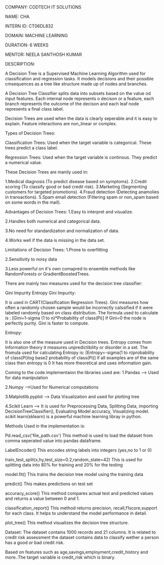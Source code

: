 COMPANY: CODTECH IT SOLUTIONS

NAME: CHA

INTERN ID: CT06DL832

DOMAIN: MACHINE LEARNING

DURATION: 6 WEEKS

MENTOR: NEELA SANTHOSH KUMAR

DESCRIPTION:

A Decision Tree is a Supervised Machine Learning Algorithm used for classification and regression tasks. It models decisions and their possible cmsequences as a tree like structure made up of nodes and branches.

A Decision Tree Classifier splits data into subsets based on the value od input features. Each internal node represents o decison or a feature, each branch represents the outcome of the decison and each leaf node represents a final class label.

Decision Trees are used when the data is clearly seperable and it is easy to explain. Feature interactions are non_linear or complex.

Types of Decision Trees:

Classification Trees: Used when the target variable is categorical. These trees predict a class label.

Regression Trees: Used when the target variable is continous. They predict a numerical value.

These Decision Trees are manily used in:

1.Medical diagnosis (To predict disease based on symptoms). 2.Credit scoring (To classify good or bad credit risk). 3.Marketing (Segmenting customers for targeted promotions). 4.Fraud detection (Detecting anamolies in transactions). 5.Spam email detection (Filtering spam or non_spam based on some words in the mail).

Advantages of Decision Trees: 1.Easy to interpret and visualize.

2.Handles both numerical and categorical data.

3.No need for standardization and normalization of data.

4.Works well if the data is missing in the data set.

Limitations of Decision Trees: 1.Prone to overfitting

2.Sensitivity to noisy data

3.Less powerful on it's own comapred to ensemble methods like RandomForests or GradientBoostedTrees.

There are mainly two measures used for the decision tree classifier:

Gini Impurity
Entropy
Gini Impurity:

It is used in CART(Classification Regression Trees). Gini measures how often a randomly chosen sample would be incorrectly calssified if it were labeled randomly based on class distribution. The formula used to calculate is : [Gini=1-sigma (1 to n)*Probability of class(Pi)] if Gini=0 the node is perfectly purity. Gini is faster to compute.

Entropy:

It is also one of the measure used in Decision trees. Entropy comes from Information theory it measures unpredictibility or disorder in a set. The fromula used for calculating Entropy is: [Entropy=-sigma(1 to n)probability of class(Pi)log base2 probability of class(Pi)] if all examples are of the same class then entropy is 0 It has more theoretical and uses information gain.

Coming to the code implementaion the libraries used are: 1.Pandas --> Used for data manipulation

2.Numpy -->Used for Numerical computations

3.Matplotlib.pyplot --> Data Visualization and used for plotting tree

4.Scikit Learn --> It is used for Preprocessing Data, Splitting Data, importing DecisionTreeClassifier(), Evaluating Model accuracy, Visualizing model. scikit learn(sklearn) is a powerful machine learning libray in python.

Methods Used in the implementation is:

Pd.read_csv('file_path.csv') This method is used to load the dataset from comma seperated value into pandas dataframe.

LabelEncoder() This encodes string labels into integers (yes,no to 1 or 0)

train_test_split(x,hy,test_size=0.2,random_state=42) This is used for splitting data into 80% for training and 20% for the testing

model.fit() This trains the decision tree model using the training data

predict() This makes predictions on test set

accuracy_score() This method compares actual test and predicted values and returns a value between 0 and 1.

classification_report() This method returns precision, recall,f1score,support for each class. It helps to understand the model performance in detail.

plot_tree() This method visualizes the decision tree structure.

Dataset: The dataset contains 1000 records and 21 columns. It is related to credit risk assessment the dataset contains data to classify wether a person has a good or bad credit risk.

Based on features such as age,savings,employment,credit_history and more..The target variable is credit_risk which is binary.
